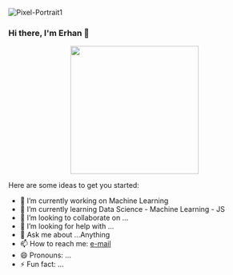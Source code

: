 ![Pixel-Portrait1](https://user-images.githubusercontent.com/80072131/115317521-64925a00-a184-11eb-8ad3-d436917c138b.jpg)
### Hi there, I'm Erhan 👋

<p align="center">
  <img width="256" height="256" src="https://user-images.githubusercontent.com/80072131/115317263-c56d6280-a183-11eb-8bb4-72d436c5a7d9.png">
</p>

Here are some ideas to get you started:

- 🔭 I’m currently working on Machine Learning
- 🌱 I’m currently learning Data Science - Machine Learning - JS 
- 👯 I’m looking to collaborate on ...
- 🤔 I’m looking for help with ...
- 💬 Ask me about ...Anything
- 📫 How to reach me: [e-mail](erhan_namli@outlook.com)
- 😄 Pronouns: ...
- ⚡ Fun fact: ...

